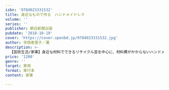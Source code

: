 ```yaml
---
isbn: '9784023331532'
title: 身近なもので作る　ハンドメイドレク
volume: ''
series: ''
publisher: 朝日新聞出版
pubdate: '2018-10-19'
cover: 'https://cover.openbd.jp/9784023331532.jpg'
author: 寺西恵里子／著
description: >-
  【芸術生活/家事】身近な材料でできるリサイクル芸を中心に、材料費がかからないハンドメイドレクを紹介。シニアの方々に指先を動かすことの楽しさが伝わる手作りアイテムの作り方を、わかりやすく解説。手芸や工作を通したレクリエーションを提案し、介護の現場でも役立つ。
price: '1200'
genre: ''
target: 実用
format: 単行本
content: 家事

---
```

